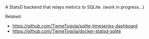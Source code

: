 A StatsD backend that relays metrics to SQLite.
(work in progress...)

Related:
* https://github.com/TiemeTogola/sqlite-timeseries-dashboard
* https://github.com/TiemeTogola/docker-statsd-sqlite
